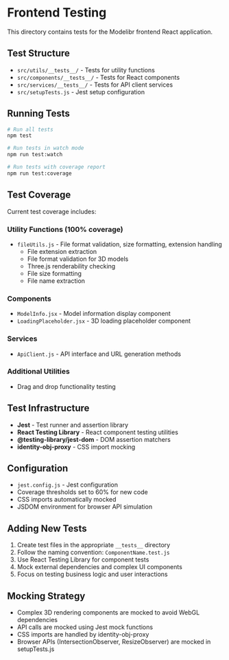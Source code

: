 # Frontend Testing

This directory contains tests for the Modelibr frontend React application.

## Test Structure

- `src/utils/__tests__/` - Tests for utility functions
- `src/components/__tests__/` - Tests for React components
- `src/services/__tests__/` - Tests for API client services
- `src/setupTests.js` - Jest setup configuration

## Running Tests

```bash
# Run all tests
npm test

# Run tests in watch mode
npm run test:watch

# Run tests with coverage report
npm run test:coverage
```

## Test Coverage

Current test coverage includes:

### Utility Functions (100% coverage)

- `fileUtils.js` - File format validation, size formatting, extension handling
  - File extension extraction
  - File format validation for 3D models
  - Three.js renderability checking
  - File size formatting
  - File name extraction

### Components

- `ModelInfo.jsx` - Model information display component
- `LoadingPlaceholder.jsx` - 3D loading placeholder component

### Services

- `ApiClient.js` - API interface and URL generation methods

### Additional Utilities

- Drag and drop functionality testing

## Test Infrastructure

- **Jest** - Test runner and assertion library
- **React Testing Library** - React component testing utilities
- **@testing-library/jest-dom** - DOM assertion matchers
- **identity-obj-proxy** - CSS import mocking

## Configuration

- `jest.config.js` - Jest configuration
- Coverage thresholds set to 60% for new code
- CSS imports automatically mocked
- JSDOM environment for browser API simulation

## Adding New Tests

1. Create test files in the appropriate `__tests__` directory
2. Follow the naming convention: `ComponentName.test.js`
3. Use React Testing Library for component tests
4. Mock external dependencies and complex UI components
5. Focus on testing business logic and user interactions

## Mocking Strategy

- Complex 3D rendering components are mocked to avoid WebGL dependencies
- API calls are mocked using Jest mock functions
- CSS imports are handled by identity-obj-proxy
- Browser APIs (IntersectionObserver, ResizeObserver) are mocked in setupTests.js
